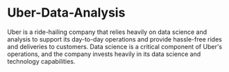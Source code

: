 # Uber-Data-Analysis
Uber is a ride-hailing company that relies heavily on data science and analysis to support its day-to-day operations and provide hassle-free rides and deliveries to customers. Data science is a critical component of Uber's operations, and the company invests heavily in its data science and technology capabilities.
